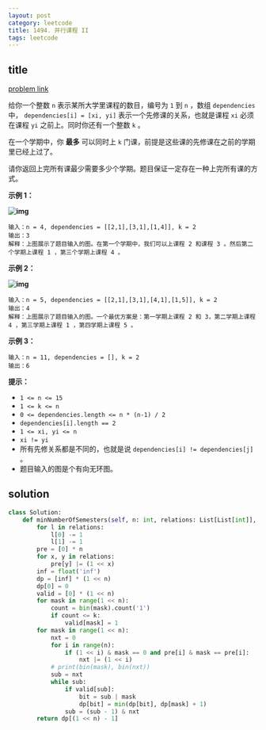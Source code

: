```yaml
---
layout: post
category: leetcode
title: 1494. 并行课程 II
tags: leetcode
---
```

## title
[problem link](https://leetcode-cn.com/problems/parallel-courses-ii/)

给你一个整数 `n` 表示某所大学里课程的数目，编号为 `1` 到 `n` ，数组 `dependencies` 中， `dependencies[i] = [xi, yi]` 表示一个先修课的关系，也就是课程 `xi` 必须在课程 `yi` 之前上。同时你还有一个整数 `k` 。

在一个学期中，你 **最多** 可以同时上 `k` 门课，前提是这些课的先修课在之前的学期里已经上过了。

请你返回上完所有课最少需要多少个学期。题目保证一定存在一种上完所有课的方式。

 

**示例 1：**

**![img](https://assets.leetcode-cn.com/aliyun-lc-upload/uploads/2020/06/27/leetcode_parallel_courses_1.png)**

```
输入：n = 4, dependencies = [[2,1],[3,1],[1,4]], k = 2
输出：3 
解释：上图展示了题目输入的图。在第一个学期中，我们可以上课程 2 和课程 3 。然后第二个学期上课程 1 ，第三个学期上课程 4 。
```

**示例 2：**

**![img](https://assets.leetcode-cn.com/aliyun-lc-upload/uploads/2020/06/27/leetcode_parallel_courses_2.png)**

```
输入：n = 5, dependencies = [[2,1],[3,1],[4,1],[1,5]], k = 2
输出：4 
解释：上图展示了题目输入的图。一个最优方案是：第一学期上课程 2 和 3，第二学期上课程 4 ，第三学期上课程 1 ，第四学期上课程 5 。
```

**示例 3：**

```
输入：n = 11, dependencies = [], k = 2
输出：6
```

 

**提示：**

- `1 <= n <= 15`
- `1 <= k <= n`
- `0 <= dependencies.length <= n * (n-1) / 2`
- `dependencies[i].length == 2`
- `1 <= xi, yi <= n`
- `xi != yi`
- 所有先修关系都是不同的，也就是说 `dependencies[i] != dependencies[j]` 。
- 题目输入的图是个有向无环图。

## solution
```python
class Solution:
    def minNumberOfSemesters(self, n: int, relations: List[List[int]], k: int) -> int:
        for l in relations:
            l[0] -= 1
            l[1] -= 1
        pre = [0] * n
        for x, y in relations:
            pre[y] |= (1 << x)
        inf = float('inf')
        dp = [inf] * (1 << n)
        dp[0] = 0
        valid = [0] * (1 << n)
        for mask in range(1 << n):
            count = bin(mask).count('1')
            if count <= k:
                valid[mask] = 1
        for mask in range(1 << n):
            nxt = 0
            for i in range(n):
                if (1 << i) & mask == 0 and pre[i] & mask == pre[i]:
                    nxt |= (1 << i)
            # print(bin(mask), bin(nxt))
            sub = nxt
            while sub:
                if valid[sub]:
                    bit = sub | mask
                    dp[bit] = min(dp[bit], dp[mask] + 1)
                sub = (sub - 1) & nxt
        return dp[(1 << n) - 1]
```

